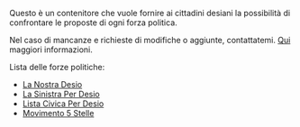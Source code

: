 Questo è un contenitore che vuole fornire ai cittadini desiani la possibilità di confrontare le proposte di ogni forza politica.

Nel caso di mancanze e richieste di modifiche o aggiunte, contattatemi. [Qui](richiesta-del-programma-elettorale.md) maggiori informazioni.

Lista delle forze politiche:

- [La Nostra Desio](la-nostra-desio.md)
- [La Sinistra Per Desio](la-sinistra-per-desio.md)
- [Lista Civica Per Desio](lista-civica-per-desio.md)
- [Movimento 5 Stelle](movimento-5-stelle.md)
